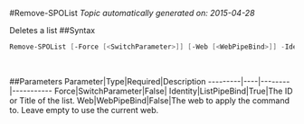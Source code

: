 #Remove-SPOList
*Topic automatically generated on: 2015-04-28*

Deletes a list
##Syntax
```powershell
Remove-SPOList [-Force [<SwitchParameter>]] [-Web [<WebPipeBind>]] -Identity [<ListPipeBind>]
```
&nbsp;

##Parameters
Parameter|Type|Required|Description
---------|----|--------|-----------
Force|SwitchParameter|False|
Identity|ListPipeBind|True|The ID or Title of the list.
Web|WebPipeBind|False|The web to apply the command to. Leave empty to use the current web.

